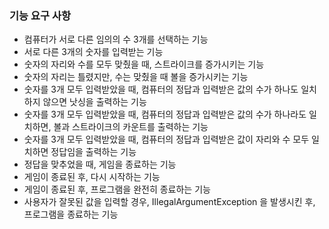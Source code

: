 ### 기능 요구 사항
- 컴퓨터가 서로 다른 임의의 수 3개를 선택하는 기능
- 서로 다른 3개의 숫자를 입력받는 기능
- 숫자의 자리와 수를 모두 맞췄을 때, 스트라이크를 증가시키는 기능
- 숫자의 자리는 틀렸지만, 수는 맞췄을 때 볼을 증가시키는 기능
- 숫자를 3개 모두 입력받았을 때, 컴퓨터의 정답과 입력받은 값의 수가 하나도 일치하지 않으면 낫싱을 출력하는 기능
- 숫자를 3개 모두 입력받았을 때, 컴퓨터의 정답과 입력받은 값의 수가 하나라도 일치하면, 볼과 스트라이크의 카운트를 출력하는 기능
- 숫자를 3개 모두 입력받았을 때, 컴퓨터의 정답과 입력받은 값이 자리와 수 모두 일치하면 정답임을 출력하는 기능
- 정답을 맞추었을 때, 게임을 종료하는 기능
- 게임이 종료된 후, 다시 시작하는 기능
- 게임이 종료된 후, 프로그램을 완전히 종료하는 기능
- 사용자가 잘못된 값을 입력할 경우, IllegalArgumentException 을 발생시킨 후, 프로그램을 종료하는 기능